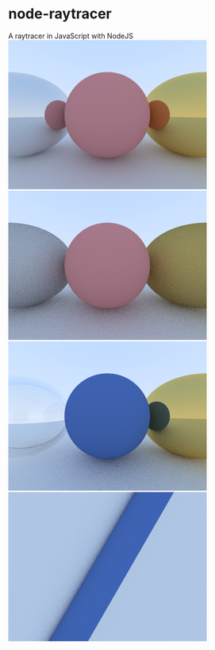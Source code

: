# node-raytracer
 A raytracer in JavaScript with NodeJS  
![test3](https://raw.githubusercontent.com/dotjulia/node-raytracer/main/test3.png)  
![test4](https://raw.githubusercontent.com/dotjulia/node-raytracer/main/test4.png)  
![test6](https://raw.githubusercontent.com/dotjulia/node-raytracer/main/test6.png)  
![test8](https://raw.githubusercontent.com/dotjulia/node-raytracer/main/test8.png)
